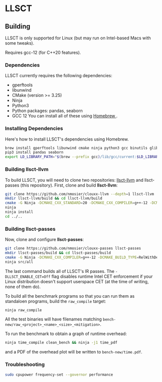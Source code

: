 # LLSCT
## Building
LLSCT is only supported for Linux (but may run on Intel-based Macs with some tweaks).

Requires gcc-12 (for C++20 features).

### Dependencies
LLSCT currently requires the following dependencies:
- gperftools
- libunwind
- CMake (version >= 3.25)
- Ninja
- Python3
- Python packages: pandas, seaborn
- GCC 12
You can install all of these using [Homebrew ](https://brew.sh).

### Installing Dependencies
Here's how to install LLSCT's dependencies using Homebrew.
```sh
brew install gperftools libunwind cmake ninja python3 gcc binutils glibc
pip3 install pandas seaborn
export LD_LIBRARY_PATH="$(brew --prefix gcc)/lib/gcc/current:$LD_LIBRARY_PATH"
```

### Building llsct-llvm
To build LLSCT, you will need to clone two repositories: [llsct-llvm](https://github.com/nmosier/clouxx-llvm) and llsct-passes (this repository).
First, clone and build __llsct-llvm__:
```sh
git clone https://github.com/nmosier/clouxx-llvm --depth=1 llsct-llvm
mkdir llsct-llvm/build && cd llsct-llvm/build
cmake -G Ninja -DCMAKE_CXX_STANDARD=20 -DCMAKE_CXX_COMPILER=g++-12 -DCMAKE_BUILD_TYPE=Release -DCMAKE_INSTALL_PREFIX=../install -DLLVM_ENABLE_ASSERTIONS=On -DLLVM_ENABLE_PROJECTS='clang;lld' -DLLVM_TARGETS_TO_BUILD='X86' ../llvm
ninja
ninja install
cd ../..
```

### Building llsct-passes
Now, clone and configure __llsct-passes__:
```sh
git clone https://github.com/nmosier/clouxx-passes llsct-passes
mkdir llsct-passes/build && cd llsct-passes/build
cmake -G Ninja -DCMAKE_CXX_COMPILER=g++-12 -DCMAKE_BUILD_TYPE=RelWithDebInfo -DLLSCT_LLVM_DIR=$PWD/../../llsct-llvm/install -DLLSCT_REQUIRE_CET=Off ..
ninja src/all
```
The last command builds all of LLSCT's IR passes.
The `-DLLSCT_ENABLE_CET=Off` flag disables runtime Intel CET enforcement if your Linux distribution doesn't support userspace CET (at the time of writing, none of them do).

To build all the benchmark programs so that you can run them as standaloen programs, build the `raw_compile` target:
```sh
ninja raw_compile
```
All the test binaries will have filenames matching `bench-new/raw_<project>_<name>_<size>_<mitigation>`.

To run the benchmark to obtain a graph of runtime overhead:
```sh
ninja time_compile clean_bench && ninja -j1 time_pdf
```
and a PDF of the overhead plot will be written to `bench-new/time.pdf`.

### Troubleshooting
```sh
sudo cpupower frequency-set --governor performance
```
